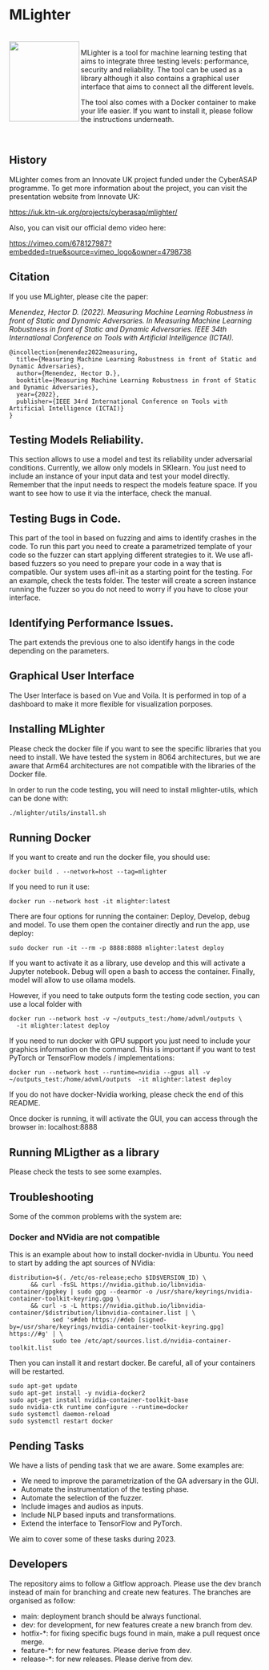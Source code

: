# MLighter

<br />
<img align="left" src="http://mlighter.freedevelop.org/wp-content/uploads/2022/02/cropped-logo5.png" width="140" height="160"/>

MLighter is a tool for machine learning testing that aims to integrate three testing levels: performance, security and reliability. The tool can be used as a library although it also contains a graphical user interface that aims to connect all the different levels.

The tool also comes with a Docker container to make your life easier. If you want to install it, please follow the instructions underneath.

<br />

## History

MLighter comes from an Innovate UK project funded under the CyberASAP programme. To get more information about the project, you can visit the presentation website from Innovate UK:

https://iuk.ktn-uk.org/projects/cyberasap/mlighter/

Also, you can visit our official demo video here:

https://vimeo.com/678127987?embedded=true&source=vimeo_logo&owner=4798738

## Citation

If you use MLighter, please cite the paper:

*Menendez, Hector D. (2022). Measuring Machine Learning Robustness in front of Static and Dynamic Adversaries. In Measuring Machine Learning Robustness in front of Static and Dynamic Adversaries. IEEE 34th International Conference on Tools with Artificial Intelligence (ICTAI).*

```
@incollection{menendez2022measuring,
  title={Measuring Machine Learning Robustness in front of Static and Dynamic Adversaries},
  author={Menendez, Hector D.},
  booktitle={Measuring Machine Learning Robustness in front of Static and Dynamic Adversaries},
  year={2022},
  publisher={IEEE 34rd International Conference on Tools with Artificial Intelligence (ICTAI)}
}
```

## Testing Models Reliability.

This section allows to use a model and test its reliability under adversarial conditions. Currently, we allow only models in SKlearn. You just need to include an instance of your input data and test your model directly. Remember that the input needs to respect the models feature space. If you want to see how to use it via the interface, check the manual. 

## Testing Bugs in Code.

This part of the tool in based on fuzzing and aims to identify crashes in the code. To run this part you need to create a parametrized template of your code so the fuzzer can start applying different strategies to it. We use afl-based fuzzers so you need to prepare your code in a way that is compatible. Our system uses afl-init as a starting point for the testing. For an example, check the tests folder. The tester will create a screen instance running the fuzzer so you do not need to worry if you have to close your interface.

## Identifying Performance Issues.

The part extends the previous one to also identify hangs in the code depending on the parameters.

## Graphical User Interface

The User Interface is based on Vue and Voila. It is performed in top of a dashboard to make it more flexible for visualization porposes. 

## Installing MLighter

Please check the docker file if you want to see the specific libraries that you need to install. We have tested the system in 8064 architectures, but we are aware that Arm64 architectures are not compatible with the libraries of the Docker file.

In order to run the code testing, you will need to install mlighter-utils, which can be done with:
```bash
./mlighter/utils/install.sh
```


## Running Docker

If you want to create and run the docker file, you should use:
```
docker build . --network=host --tag=mlighter
```

If you need to run it use:
```
docker run --network host -it mlighter:latest
```

There are four options for running the container: Deploy, Develop, debug and model. To use them open the container directly and run the app, use deploy:
```
sudo docker run -it --rm -p 8888:8888 mlighter:latest deploy 
```

If you want to activate it as a library, use develop and this will activate a Jupyter notebook. Debug will open a bash to access the container. Finally, model will allow to use ollama models.

However, if you need to take outputs form the testing code section, you can use a local folder with 

```
docker run --network host -v ~/outputs_test:/home/advml/outputs \
  -it mlighter:latest deploy
```

If you need to run docker with GPU support you just need to include your graphics information on the command. This is important if you want to test PyTorch or TensorFlow models / implementations:

```
docker run --network host --runtime=nvidia --gpus all -v ~/outputs_test:/home/advml/outputs  -it mlighter:latest deploy
```

If you do not have docker-Nvidia working, please check the end of this README.

Once docker is running, it will activate the GUI, you can access through the browser in: localhost:8888

## Running MLigther as a library

Please check the tests to see some examples.

## Troubleshooting

Some of the common problems with the system are:

### Docker and NVidia are not compatible

This is an example about how to install docker-nvidia in Ubuntu. You need to start by adding the apt sources of NVidia:

```
distribution=$(. /etc/os-release;echo $ID$VERSION_ID) \
      && curl -fsSL https://nvidia.github.io/libnvidia-container/gpgkey | sudo gpg --dearmor -o /usr/share/keyrings/nvidia-container-toolkit-keyring.gpg \
      && curl -s -L https://nvidia.github.io/libnvidia-container/$distribution/libnvidia-container.list | \
            sed 's#deb https://#deb [signed-by=/usr/share/keyrings/nvidia-container-toolkit-keyring.gpg] https://#g' | \
            sudo tee /etc/apt/sources.list.d/nvidia-container-toolkit.list
```

Then you can install it and restart docker. Be careful, all of your containers will be restarted.
```
sudo apt-get update
sudo apt-get install -y nvidia-docker2
sudo apt-get install nvidia-container-toolkit-base
sudo nvidia-ctk runtime configure --runtime=docker
sudo systemctl daemon-reload
sudo systemctl restart docker
```

## Pending Tasks

We have a lists of pending task that we are aware. Some examples are:

* We need to improve the parametrization of the GA adversary in the GUI.
* Automate the instrumentation of the testing phase.
* Automate the selection of the fuzzer.
* Include images and audios as inputs.
* Include NLP based inputs and transformations.
* Extend the interface to TensorFlow and PyTorch.

We aim to cover some of these tasks during 2023. 

## Developers

The repository aims to follow a Gitflow approach. Please use the dev branch instead of main for branching and create new features. The branches are organised as follow:
- main: deployment branch should be always functional.
- dev: for development, for new features create a new branch from dev.
- hotfix-*: for fixing specific bugs found in main, make a pull request once merge.
- feature-*: for new features. Please derive from dev.
- release-*: for new releases. Please derive from dev.

